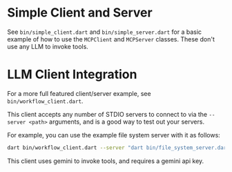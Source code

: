 # Simple Client and Server

See `bin/simple_client.dart` and `bin/simple_server.dart` for a basic example of
how to use the `MCPClient` and `MCPServer` classes. These don't use any LLM to
invoke tools.

# LLM Client Integration

For a more full featured client/server example, see `bin/workflow_client.dart`.

This client accepts any number of STDIO servers to connect to via the
`--server <path>` arguments, and is a good way to test out your servers.

For example, you can use the example file system server with it as follows:

```sh
dart bin/workflow_client.dart --server "dart bin/file_system_server.dart"
```

This client uses gemini to invoke tools, and requires a gemini api key.
